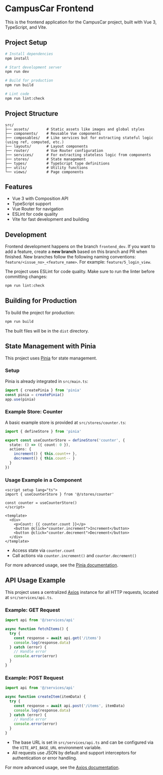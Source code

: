 # CampusCar Frontend

This is the frontend application for the CampusCar project, built with Vue 3, TypeScript, and Vite.

## Project Setup

```bash
# Install dependencies
npm install

# Start development server
npm run dev

# Build for production
npm run build

# Lint code
npm run lint:check
```

## Project Structure

```
src/
├── assets/        # Static assets like images and global styles
├── components/    # Reusable Vue components
├── composables/   # Like services but for extracting stateful logic (using ref, computed, etc.)
├── layouts/       # Layout components
├── router/        # Vue Router configuration
├── services/      # For extracting stateless logic from components
├── stores/        # State management
├── types/         # TypeScript type definitions
├── utils/         # Utility functions
└── views/         # Page components
```

## Features

- Vue 3 with Composition API
- TypeScript support
- Vue Router for navigation
- ESLint for code quality
- Vite for fast development and building

## Development

Frontend development happens on the branch `frontend_dev`. If you want to add a feature, create a **new branch** based on this branch and PR when finished. New branches follow the following naming conventions: `feature/<issue_no>_<feature_name>`. For example: `feature/5_login_view`.

The project uses ESLint for code quality. Make sure to run the linter before committing changes:

```bash
npm run lint:check
```

## Building for Production

To build the project for production:

```bash
npm run build
```

The built files will be in the `dist` directory.

## State Management with Pinia

This project uses [Pinia](https://pinia.vuejs.org/) for state management.

### Setup
Pinia is already integrated in `src/main.ts`:
```ts
import { createPinia } from 'pinia'
const pinia = createPinia()
app.use(pinia)
```

### Example Store: Counter
A basic example store is provided at `src/stores/counter.ts`:
```ts
import { defineStore } from 'pinia'

export const useCounterStore = defineStore('counter', {
  state: () => ({ count: 0 }),
  actions: {
    increment() { this.count++ },
    decrement() { this.count-- }
  }
})
```

### Usage Example in a Component
```vue
<script setup lang="ts">
import { useCounterStore } from '@/stores/counter'

const counter = useCounterStore()
</script>

<template>
  <div>
    <p>Count: {{ counter.count }}</p>
    <button @click="counter.increment">Increment</button>
    <button @click="counter.decrement">Decrement</button>
  </div>
</template>
```

- Access state via `counter.count`
- Call actions via `counter.increment()` and `counter.decrement()`

For more advanced usage, see the [Pinia documentation](https://pinia.vuejs.org/).

## API Usage Example

This project uses a centralized [Axios](https://axios-http.com/) instance for all HTTP requests, located at `src/services/api.ts`.

### Example: GET Request
```ts
import api from '@/services/api'

async function fetchItems() {
  try {
    const response = await api.get('/items')
    console.log(response.data)
  } catch (error) {
    // Handle error
    console.error(error)
  }
}
```

### Example: POST Request
```ts
import api from '@/services/api'

async function createItem(itemData) {
  try {
    const response = await api.post('/items', itemData)
    console.log(response.data)
  } catch (error) {
    // Handle error
    console.error(error)
  }
}
```

- The base URL is set in `src/services/api.ts` and can be configured via the `VITE_API_BASE_URL` environment variable.
- All requests use JSON by default and support interceptors for authentication or error handling.

For more advanced usage, see the [Axios documentation](https://axios-http.com/).
